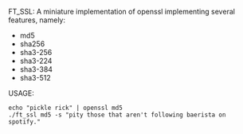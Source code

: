 FT_SSL: A miniature implementation of openssl implementing several features, namely:

* md5
* sha256
* sha3-256
* sha3-224
* sha3-384
* sha3-512

USAGE:
```
echo "pickle rick" | openssl md5
./ft_ssl md5 -s "pity those that aren't following baerista on spotify."
```

